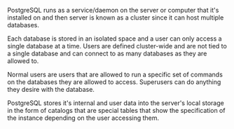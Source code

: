 PostgreSQL runs as a service/daemon on the server or computer that it's installed on and then server is known as a cluster since it can host multiple databases.

Each database is stored in an isolated space and a user can only access a single database at a time. Users are defined cluster-wide and are not tied to a single database and can connect to as many databases as they are allowed to.

Normal users are users that are allowed to run a specific set of commands on the databases they are allowed to access. Superusers can do anything they desire with the database.

PostgreSQL stores it's internal and user data into the server's local storage in the form of catalogs that are special tables that show the specification of the instance depending on the user accessing them.